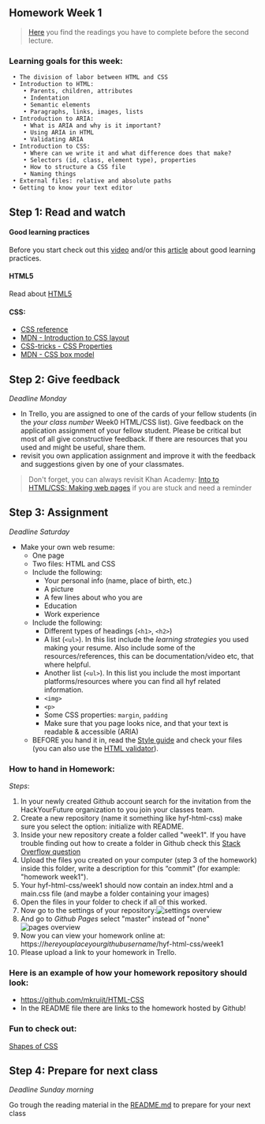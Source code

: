 ## Homework Week 1

>[Here](/Week1/README.md) you find the readings you have to complete before the second lecture.

### Learning goals for this week:
```
 • The division of labor between HTML and CSS
 • Introduction to HTML:
    • Parents, children, attributes
    • Indentation
    • Semantic elements
    • Paragraphs, links, images, lists
 • Introduction to ARIA:
    • What is ARIA and why is it important?
    • Using ARIA in HTML
    • Validating ARIA
 • Introduction to CSS:
    • Where can we write it and what difference does that make?
    • Selectors (id, class, element type), properties
    • How to structure a CSS file
    • Naming things
 • External files: relative and absolute paths
 • Getting to know your text editor
```

## Step 1: Read and watch
#### Good learning practices
Before you start check out this [video](http://www.learningscientists.org/videos/) and/or this [article](https://www.cultofpedagogy.com/learning-strategies/) about good learning practices.

#### HTML5
Read about [HTML5](https://developer.mozilla.org/en-US/docs/Web/Guide/HTML/HTML5)

#### CSS:
- [CSS reference](http://cssreference.io/)
- [MDN - Introduction to CSS layout](https://developer.mozilla.org/en-US/docs/Learn/CSS/CSS_layout/Introduction)
- [CSS-tricks - CSS Properties](https://css-tricks.com/almanac/properties/)
- [MDN - CSS box model](https://developer.mozilla.org/en-US/docs/Web/CSS/CSS_Box_Model/Introduction_to_the_CSS_box_model)

## Step 2: Give feedback

_Deadline Monday_

- In Trello, you are assigned to one of the cards of your fellow students (in the _your class number_ Week0 HTML/CSS list). Give feedback on the application assignment of your fellow student. Please be critical but most of all give constructive feedback. If there are resources that you used and might be useful, share them.
- revisit you own application assignment and improve it with the feedback and suggestions given by one of your classmates.

> Don't forget, you can always revisit Khan Academy: [Into to HTML/CSS: Making web pages](https://nl.khanacademy.org/computing/computer-programming/html-css) if you are stuck and need a reminder

## Step 3: Assignment

_Deadline Saturday_

 - Make your own web resume:
    - One page
    - Two files: HTML and CSS
    - Include the following:
        - Your personal info (name, place of birth, etc.)
        - A picture
        - A few lines about who you are
        - Education
        - Work experience
    - Include the following:
        - Different types of headings (`<h1>`, `<h2>`)
        - A list (`<ul>`). In this list include the _learning strategies_ you used making your resume. Also include some of the resources/references, this can be documentation/video etc, that where helpful.
        - Another list (`<ul>`). In this list you include the most important platforms/resources where you can find all hyf related information.
        - `<img>`
        - `<p>`
        - Some CSS properties: `margin`, `padding`
        - Make sure that you page looks nice, and that your text is readable & accessible (ARIA)
    - BEFORE you hand it in, read the [Style guide](http://www.w3schools.com/html/html5_syntax.asp) and check your files (you can also use the [HTML validator](https://validator.w3.org)).

### How to hand in Homework:
_Steps_:
1. In your newly created Github account search for the invitation from the HackYourFuture organization to you join your classes team.
2. Create a new repository (name it something like hyf-html-css) make sure you select the option: initialize with README.
3. Inside your new repository create a folder called "week1". If you have trouble finding out how to create a folder in Github check this [Stack Overflow question](https://stackoverflow.com/questions/18773598/creating-folders-inside-github-com-repo-without-using-git)
4. Upload the files you created on your computer (step 3 of the homework) inside this folder, write a description for this “commit” (for example: "homework week1").
5. Your hyf-html-css/week1 should now contain an index.html and a main.css file (and maybe a folder containing your images)
6. Open the files in your folder to check if all of this worked.
7. Now go to the settings of your repository:![settings overview](./assets/github_pages1.png)
8. And go to _Github Pages_ select "master" instead of "none"![pages overview](./assets/github_pages2.png)
9. Now you can view your homework online at: https://_hereyouplaceyourgithubusername_/hyf-html-css/week1
10. Please upload a link to your homework in Trello.

### Here is an example of how your homework repository should look:
- https://github.com/mkruijt/HTML-CSS
- In the README file there are links to the homework hosted by Github!

### Fun to check out:
[Shapes of CSS](https://css-tricks.com/examples/ShapesOfCSS/)

## Step 4: Prepare for next class

_Deadline Sunday morning_

Go trough the reading material in the [README.md](/Week1/README.md) to prepare for your next class

